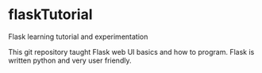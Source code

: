 # flaskTutorial
Flask learning tutorial and experimentation

This git repository taught Flask web UI basics and how to program. Flask is written python and very user friendly. 
